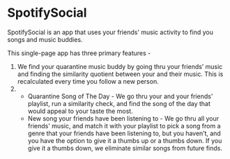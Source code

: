 # SpotifySocial
SpotifySocial is an app that uses your friends' music activity to find you songs and music buddies.

This single-page app has three primary features -

1. We find your quarantine music buddy by going thru your friends’ music and finding the similarity quotient between your and their music. This is recalculated every time you follow a new person.
2.
    - Quarantine Song of The Day - We go thru your and your friends' playlist, run a similarity check, and find the song of the day that would appeal to your taste the most.
    - New song your friends have been listening to - We go thru all your friends' music, and match it with your playlist to pick a song from a genre that your friends have been listening to, but you haven’t, and you have the option to give it a thumbs up or a thumbs down. If you give it a thumbs down, we eliminate similar songs from future finds.

